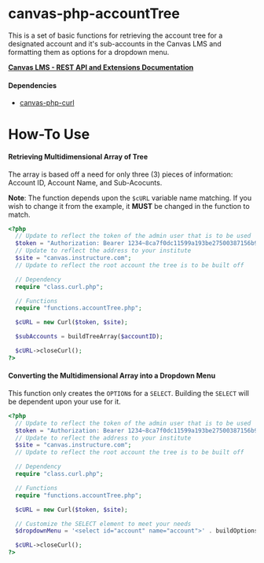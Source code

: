 # canvas-php-accountTree
This is a set of basic functions for retrieving the account tree for a designated account and it's sub-accounts in the Canvas LMS and formatting them as options for a dropdown menu.

[**Canvas LMS - REST API and Extensions Documentation**](https://canvas.instructure.com/doc/api/index.html)

#### Dependencies
- [canvas-php-curl](https://github.com/cesbrandt/canvas-php-curl)

# How-To Use
#### Retrieving Multidimensional Array of Tree
The array is based off a need for only three (3) pieces of information: Account ID, Account Name, and Sub-Acocunts.

**Note**: The function depends upon the `$cURL` variable name matching. If you wish to change it from the example, it **MUST** be changed in the function to match.
``` php
<?php
  // Update to reflect the token of the admin user that is to be used
  $token = "Authorization: Bearer 1234~8ca7f0dc11599a193be27500387156b982e53d7a180973cc33c8c159a62c1373";
  // Update to reflect the address to your institute
  $site = "canvas.instructure.com";
  // Update to reflect the root account the tree is to be built off

  // Dependency
  require "class.curl.php";

  // Functions
  require "functions.accountTree.php";

  $cURL = new Curl($token, $site);

  $subAccounts = buildTreeArray($accountID);

  $cURL->closeCurl();
?>
```

#### Converting the Multidimensional Array into a Dropdown Menu
This function only creates the `OPTION`s for a `SELECT`. Building the `SELECT` will be dependent upon your use for it.
``` php
<?php
  // Update to reflect the token of the admin user that is to be used
  $token = "Authorization: Bearer 1234~8ca7f0dc11599a193be27500387156b982e53d7a180973cc33c8c159a62c1373";
  // Update to reflect the address to your institute
  $site = "canvas.instructure.com";
  // Update to reflect the root account the tree is to be built off

  // Dependency
  require "class.curl.php";

  // Functions
  require "functions.accountTree.php";

  $cURL = new Curl($token, $site);

  // Customize the SELECT element to meet your needs
  $dropdownMenu = '<select id="account" name="account">' . buildOptions(buildTreeArray($accountID)) . '</select>';

  $cURL->closeCurl();
?>
```
